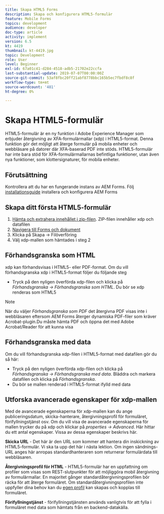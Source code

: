 ```yaml
---
title: Skapa HTML5 Forms
description: Skapa och konfigurera HTML5-formulär
feature: Mobile Forms
topics: development
audience: developer
doc-type: article
activity: implement
version: 6.5
kt: 4419
thumbnail: kt-4419.jpg
topic: Development
role: User
level: Beginner
exl-id: 67a01c41-d284-4518-adb5-21702e22ccfa
last-substantial-update: 2019-07-07T00:00:00Z
source-git-commit: 53af8fbc20ff21abf8778bbc165b5ec7fbdf8c8f
workflow-type: tm+mt
source-wordcount: '481'
ht-degree: 0%

---
```


# Skapa HTML5-formulär

HTML5-formulär är en ny funktion i Adobe Experience Manager som erbjuder återgivning av XFA-formulärmallar (xdp) i HTML5-format. Denna funktion gör det möjligt att återge formulär på mobila enheter och webbläsare på datorer där XFA-baserad PDF inte stöds. HTML5-formulär har inte bara stöd för XFA-formulärmallarnas befintliga funktioner, utan även nya funktioner, som klottersignaturer, för mobila enheter.

## Förutsättning

Kontrollera att du har en fungerande instans av AEM Forms. Följ [installationsguide](https://experienceleague.adobe.com/docs/experience-manager-65/forms/install-aem-forms/osgi-installation/installing-configuring-aem-forms-osgi.html) installera och konfigurera AEM Forms

## Skapa ditt första HTML5-formulär

1. [Hämta och extrahera innehållet i zip-filen](assets/assets.zip). ZIP-filen innehåller xdp och datafilen
2. [Navigera till Forms och dokument](http://localhost:4502/aem/forms.html/content/dam/formsanddocuments)
3. Klicka på Skapa -> Filöverföring
4. Välj xdp-mallen som hämtades i steg 2

## Förhandsgranska som HTML

xdp kan förhandsvisas i HTML5- eller PDF-format. Om du vill förhandsgranska xdp i HTML5-format följer du följande steg

* Tryck på den nyligen överförda xdp-filen och klicka på _Förhandsgranska -> Förhandsgranska som HTML_. Du bör se xdp renderas som HTML5

>[!NOTE]
>När du väljer _Förhandsgranska som PDF_ det återgivna PDF visas inte i webbläsaren eftersom AEM Forms återger dynamiska PDF-filer som kräver Acrobat-plugin.Du måste hämta PDF och öppna det med Adobe Acrobat/Reader för att kunna visa


## Förhandsgranska med data

Om du vill förhandsgranska xdp-filen i HTML5-format med datafilen gör du så här:

* Tryck på den nyligen överförda xdp-filen och klicka på _Förhandsgranska -> Förhandsgranska med data_. Bläddra och markera datafilen och klicka på _Förhandsgranska_.
* Du bör se mallen renderad i HTML5-format ifylld med data

## Utforska avancerade egenskaper för xdp-mallen

Med de avancerade egenskaperna för xdp-mallen kan du ange publiceringsdatum, skicka-hanterare, återgivningsprofil för formuläret, förifyllningstjänst osv. Om du vill visa de avancerade egenskaperna för mallen trycker du på xdp och klickar på _properties -> Advanced_. Här hittar du ett antal egenskaper. Vissa av dessa egenskaper beskrivs här.

**Skicka URL** - Det här är den URL som kommer att hantera din inskickning av HTML5-formulär. Vi ska ta upp det här i nästa lektion. Om ingen sändnings-URL anges här anropas standardhanteraren som returnerar formulärdata till webbläsaren.

**Återgivningsprofil för HTML** - HTML5-formulär har en uppfattning om profiler som visas som REST-slutpunkter för att möjliggöra mobil återgivning av formulärmallar. En majoritet gånger standardåtergivningsprofilen bör räcka för att återge formuläret. Om standardåtergivningsprofilen inte uppfyller dina behov kan du [egen profil](https://experienceleague.adobe.com/docs/experience-manager-65/forms/html5-forms/custom-profile.html) kan skapas och kopplas till formuläret.

**Förifyllningstjänst** - förifyllningstjänsten används vanligtvis för att fylla i formuläret med data som hämtats från en backend-datakälla.

